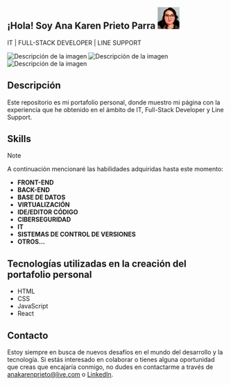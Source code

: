 ## ¡Hola! Soy Ana Karen Prieto Parra <img src="https://github.com/kprieto/mi-portafolio/blob/main/src/assets/foto.jpg" alt="Descripción de la imagen" width="50" height="50">

IT | FULL-STACK DEVELOPER | LINE SUPPORT

<img src="https://4.bp.blogspot.com/-ox_q6NsfnGo/WRICcvCAFRI/AAAAAAAAmYU/1v3FhWx5jC87Xjzsm550aWUTSGPktjN7ACEw/s640/netwrk1-ANIMATION.gif" alt="Descripción de la imagen" width="80" height="80"> <img src="https://orenschools.org/wp-content/uploads/2022/05/Hand-coding.gif" alt="Descripción de la imagen" width="80" height="80"> <img src="https://www.pngall.com/wp-content/uploads/4/Support-PNG-File-Download-Free.png" alt="Descripción de la imagen" width="80" height="80">
## Descripción
Este repositorio es mi portafolio personal, donde muestro mi página con la experiencia que he obtenido en el ámbito de IT, Full-Stack Developer y Line Support.

## Skills

> [!NOTE]
> A continuación mencionaré las habilidades adquiridas hasta este momento:


* **FRONT-END**
* **BACK-END**
* **BASE DE DATOS**
* **VIRTUALIZACIÓN**
* **IDE/EDITOR CÓDIGO**
* **CIBERSEGURIDAD**
* **IT**
* **SISTEMAS DE CONTROL DE VERSIONES**
* **OTROS...**

## Tecnologías utilizadas en la creación del portafolio personal

* HTML
* CSS
* JavaScript
* React

## Contacto
Estoy siempre en busca de nuevos desafíos en el mundo del desarrollo y la tecnología. Si estás interesado en colaborar o tienes alguna oportunidad que creas que encajaría conmigo, no dudes en contactarme a través de anakarenprieto@live.com o [LinkedIn](www.linkedin.com/in/ana-karen-prieto).

